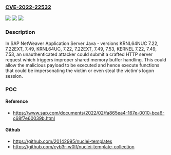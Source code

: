 ### [CVE-2022-22532](https://cve.mitre.org/cgi-bin/cvename.cgi?name=CVE-2022-22532)
![](https://img.shields.io/static/v1?label=Product&message=SAP%20NetWeaver%20Application%20Server%20Java&color=blue)
![](https://img.shields.io/static/v1?label=Version&message=%3D%20KRNL64NUC%207.22%20&color=brighgreen)
![](https://img.shields.io/static/v1?label=Vulnerability&message=CWE-444&color=brighgreen)

### Description

In SAP NetWeaver Application Server Java - versions KRNL64NUC 7.22, 7.22EXT, 7.49, KRNL64UC, 7.22, 7.22EXT, 7.49, 7.53, KERNEL 7.22, 7.49, 7.53, an unauthenticated attacker could submit a crafted HTTP server request which triggers improper shared memory buffer handling. This could allow the malicious payload to be executed and hence execute functions that could be impersonating the victim or even steal the victim's logon session.

### POC

#### Reference
- https://www.sap.com/documents/2022/02/fa865ea4-167e-0010-bca6-c68f7e60039b.html

#### Github
- https://github.com/20142995/nuclei-templates
- https://github.com/cyb3r-w0lf/nuclei-template-collection


